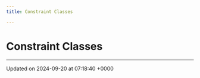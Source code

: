 ```yaml
---
title: Constraint Classes

---
```


# Constraint Classes








-------------------------------

Updated on 2024-09-20 at 07:18:40 +0000
